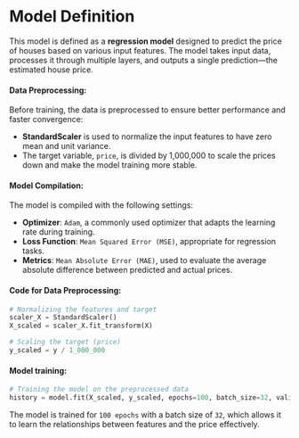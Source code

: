 # Model Definition

This model is defined as a **regression model** designed to predict the price of houses based on various input features. The model takes input data, processes it through multiple layers, and outputs a single prediction—the estimated house price.

#### Data Preprocessing:
Before training, the data is preprocessed to ensure better performance and faster convergence:
- **StandardScaler** is used to normalize the input features to have zero mean and unit variance.
- The target variable, `price`, is divided by 1,000,000 to scale the prices down and make the model training more stable.

#### Model Compilation:
The model is compiled with the following settings:
- **Optimizer**: `Adam`, a commonly used optimizer that adapts the learning rate during training.
- **Loss Function**: `Mean Squared Error (MSE)`, appropriate for regression tasks.
- **Metrics**: `Mean Absolute Error (MAE)`, used to evaluate the average absolute difference between predicted and actual prices.

#### Code for Data Preprocessing:
```python
# Normalizing the features and target
scaler_X = StandardScaler()
X_scaled = scaler_X.fit_transform(X)

# Scaling the target (price)
y_scaled = y / 1_000_000
```
#### Model training:
```python
# Training the model on the preprocessed data
history = model.fit(X_scaled, y_scaled, epochs=100, batch_size=32, validation_split=0.2)
```
The model is trained for `100 epochs` with a batch size of `32`, which allows it to learn the relationships between features and the price effectively.

